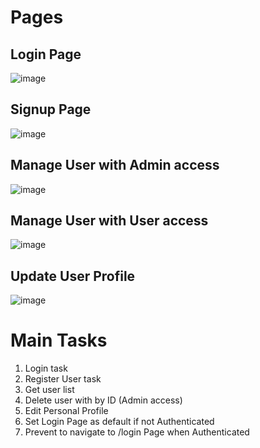 # Pages
## Login Page
![image](https://user-images.githubusercontent.com/86547861/229022387-2c6b2812-118a-4ddc-9bbf-fcea739b6786.png)
## Signup Page 
![image](https://user-images.githubusercontent.com/86547861/229022416-560b43be-ea6f-46a6-9e92-9c568b7da87c.png)
## Manage User with Admin access
![image](https://user-images.githubusercontent.com/86547861/229022472-6ea367f5-f5eb-47bb-935c-d20d448d55dd.png)
## Manage User with User access
![image](https://user-images.githubusercontent.com/86547861/229022552-25dd4608-0608-42f2-bb6d-e668417f7bdf.png)
## Update User Profile
![image](https://user-images.githubusercontent.com/86547861/229022509-ca70ba6c-b85e-4aae-a9cc-374b2f0bf07b.png)

# Main Tasks
1. Login task
2. Register User task
3. Get user list
4. Delete user with by ID (Admin access)
5. Edit Personal Profile
6. Set Login Page as default if not Authenticated
7. Prevent to navigate to /login Page when Authenticated
